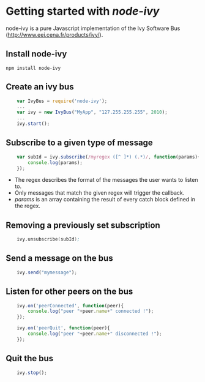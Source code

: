 # Getting started with *node-ivy*

node-ivy is a pure Javascript implementation of the Ivy Software Bus
(http://www.eei.cena.fr/products/ivy/).

## Install node-ivy

```
npm install node-ivy
```


## Create an ivy bus

```js
	var IvyBus = require('node-ivy');
	...
	var ivy = new IvyBus("MyApp", "127.255.255.255", 2010);
	...
	ivy.start();
```

## Subscribe to a given type of message

```js
	var subId = ivy.subscribe(/myregex ([^ ]*) (.*)/, function(params){
		console.log(params);
	});
```

* The regex describes the format of the messages the user wants to listen to.
* Only messages that match the given regex will trigger the callback.
* _params_ is an array containing the result of every catch block defined in the regex.

## Removing a previously set subscription

```s
	ivy.unsubscribe(subId);
```

## Send a message on the bus

```js
	ivy.send("mymessage");
```

## Listen for other peers on the bus

```js
	ivy.on('peerConnected', function(peer){
		console.log("peer "+peer.name+" connected !");
	});

	ivy.on('peerQuit', function(peer){
		console.log("peer "+peer.name+" disconnected !");
	});
```

## Quit the bus

```js
	ivy.stop();
```